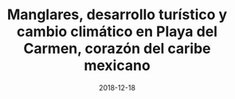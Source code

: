 ---
title: 'Manglares, desarrollo turístico y cambio climático en Playa del Carmen, corazón del caribe mexicano'
collection: publications
permalink: /publication/2018-12-18-Manglares
excerpt: 'Manglares, desarrollo turístico y cambio climático en Playa del Carmen, corazón del caribe mexicano” collection: publications permalink: /publication/2018-12-18-Manglares excerpt: ‘Los manglares sostienen la biodiversidad de los ecosistemas costeros intertropicales del planeta; pero son amenazados constantemente por el desarrollo acelerado antrópico y los impactos del Cambio Climático (CC). En México, a pesar de estar protegidos por la ley, se requieren más estudios a escala local, por lo que se eligió la ciudad de Playa del Carmen, con la mayor tasa de crecimiento en México y América Latina. Se cartografiaron las superficies de manglar, utilizando una imagen de satélite QuickBird, se describe el desarrollo turístico de la ciudad y se señalan los principales impactos ante el CC, por huracanes y aumento del nivel del mar, obtenidos de datos mareográficos y altimétricos (TOPEX/Poseidón, Jason-1 y OSTM/Jason-2). Playa del Carmen cuenta con una extensión de 182 ha de manglares; su desarrollo acelerado lo ha convertido en un destino turístico de clase mundial; y sus tasas de aumento del nivel del mar (local y regional), son menores a la tasa mundial. Se concluye que el impacto temporal de los huracanes será mayor a medio plazo que el impacto paulatino del nivel medio del mar a largo plazo.'
date: 2018-12-18
venue: 'Cuadernos de Biodiversidad'
paperurl: 'https://cuadernosdebiodiversidad.ua.es/article/view/2018-n55-manglares-desarrollo-turistico-y-cambio-climatico-en-playa-del-carmen-corazon-del-caribe-mexicano'
citation: 'RUIZ RAMÍREZ, Jennifer Denisse; LÓPEZ MONTEJO, Gerardo Daniel; CABRERA GUILLERMO, Ramiro J. Manglares, desarrollo turístico y cambio climático en Playa del Carmen, corazón del caribe mexicano. Cuadernos de Biodiversidad, [S.l.], n. 55, p. 28-40, dic. 2018. ISSN 2254-612X.'
---